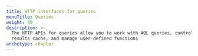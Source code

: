 ```yaml
---
title: HTTP interfaces for queries
menuTitle: Queries
weight: 40
description: >-
  The HTTP APIs for queries allow you to work with AQL queries, control the
  results cache, and manage user-defined functions
archetype: chapter
---
```


